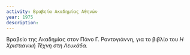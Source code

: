 ```yaml
---
activity: Βραβεία Ακαδημίας Αθηνών
year: 1975
description: 
---
```

Βραβείο της Ακαδημίας στον Πάνο Γ. Ροντογιάννη, για το βιβλίο του *Η Χριστιανική Τέχνη στη Λευκάδα.*

